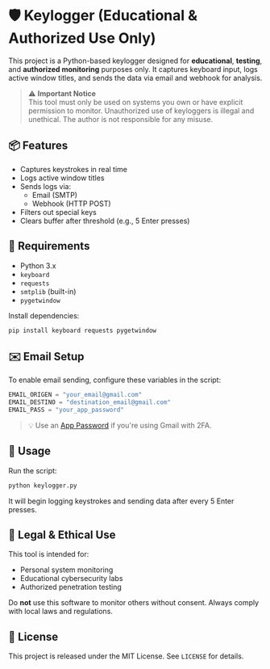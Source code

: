 # 🛡️ Keylogger (Educational & Authorized Use Only)

This project is a Python-based keylogger designed for **educational**, **testing**, and **authorized monitoring** purposes only. It captures keyboard input, logs active window titles, and sends the data via email and webhook for analysis.

> ⚠️ **Important Notice**  
> This tool must only be used on systems you own or have explicit permission to monitor. Unauthorized use of keyloggers is illegal and unethical. The author is not responsible for any misuse.

## 📦 Features

- Captures keystrokes in real time
- Logs active window titles
- Sends logs via:
  - Email (SMTP)
  - Webhook (HTTP POST)
- Filters out special keys
- Clears buffer after threshold (e.g., 5 Enter presses)

## 🔧 Requirements

- Python 3.x
- `keyboard`
- `requests`
- `smtplib` (built-in)
- `pygetwindow`

Install dependencies:

```bash
pip install keyboard requests pygetwindow
```

## ✉️ Email Setup

To enable email sending, configure these variables in the script:

```python
EMAIL_ORIGEN = "your_email@gmail.com"
EMAIL_DESTINO = "destination_email@gmail.com"
EMAIL_PASS = "your_app_password"
```

> 💡 Use an [App Password](https://support.google.com/accounts/answer/185833?hl=en) if you're using Gmail with 2FA.

## 🚀 Usage

Run the script:

```bash
python keylogger.py
```

It will begin logging keystrokes and sending data after every 5 Enter presses.

## 🧠 Legal & Ethical Use

This tool is intended for:

- Personal system monitoring
- Educational cybersecurity labs
- Authorized penetration testing

Do **not** use this software to monitor others without consent. Always comply with local laws and regulations.

## 📄 License

This project is released under the MIT License. See `LICENSE` for details.
